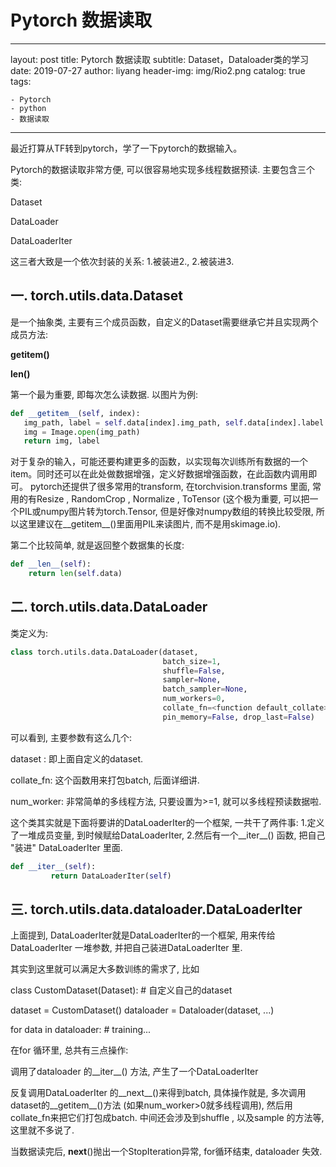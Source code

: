 # Pytorch 数据读取

---

layout:     post
title:      Pytorch 数据读取
subtitle:   Dataset，Dataloader类的学习
date:       2019-07-27
author:     liyang
header-img: img/Rio2.png
catalog: true
tags:

	- Pytorch
	- python
	- 数据读取



---

最近打算从TF转到pytorch，学了一下pytorch的数据输入。

Pytorch的数据读取非常方便, 可以很容易地实现多线程数据预读. 主要包含三个类:

Dataset

DataLoader

DataLoaderIter

这三者大致是一个依次封装的关系: 1.被装进2., 2.被装进3.

##  一. torch.utils.data.Dataset

是一个抽象类, 主要有三个成员函数，自定义的Dataset需要继承它并且实现两个成员方法:

**__getitem__()**

**__len__()**

第一个最为重要, 即每次怎么读数据. 以图片为例:

 ~~~python
def __getitem__(self, index):     
    img_path, label = self.data[index].img_path, self.data[index].label 
    img = Image.open(img_path)
    return img, label
 ~~~

对于复杂的输入，可能还要构建更多的函数，以实现每次训练所有数据的一个item。同时还可以在此处做数据增强，定义好数据增强函数，在此函数内调用即可。 pytorch还提供了很多常用的transform, 在torchvision.transforms 里面, 常用的有Resize , RandomCrop , Normalize , ToTensor (这个极为重要, 可以把一个PIL或numpy图片转为torch.Tensor, 但是好像对numpy数组的转换比较受限, 所以这里建议在__getitem__()里面用PIL来读图片, 而不是用skimage.io). 

第二个比较简单, 就是返回整个数据集的长度:

~~~ python
def __len__(self):
    return len(self.data)
~~~

##  二. torch.utils.data.DataLoader

类定义为:

~~~python
class torch.utils.data.DataLoader(dataset, 
                                  batch_size=1, 
                                  shuffle=False,
                                  sampler=None,
                                  batch_sampler=None, 
                                  num_workers=0,
                                  collate_fn=<function default_collate>, 
                                  pin_memory=False, drop_last=False)
~~~

可以看到, 主要参数有这么几个:

dataset : 即上面自定义的dataset.

collate_fn: 这个函数用来打包batch, 后面详细讲.

num_worker: 非常简单的多线程方法, 只要设置为>=1, 就可以多线程预读数据啦.

这个类其实就是下面将要讲的DataLoaderIter的一个框架, 一共干了两件事: 1.定义了一堆成员变量, 到时候赋给DataLoaderIter, 2.然后有一个__iter__() 函数, 把自己 "装进" DataLoaderIter 里面.

~~~python
def __iter__(self):
         return DataLoaderIter(self)
~~~



## 三. torch.utils.data.dataloader.DataLoaderIter

上面提到, DataLoaderIter就是DataLoaderIter的一个框架, 用来传给DataLoaderIter 一堆参数, 并把自己装进DataLoaderIter 里.

其实到这里就可以满足大多数训练的需求了, 比如

class CustomDataset(Dataset):
    \# 自定义自己的dataset

dataset = CustomDataset()
 dataloader = Dataloader(dataset, ...)

for data in dataloader:
    \# training...

在for 循环里, 总共有三点操作:

调用了dataloader 的__iter__() 方法, 产生了一个DataLoaderIter

反复调用DataLoaderIter 的__next__()来得到batch, 具体操作就是, 多次调用dataset的__getitem__()方法 (如果num_worker>0就多线程调用), 然后用collate_fn来把它们打包成batch. 中间还会涉及到shuffle , 以及sample 的方法等, 这里就不多说了.

当数据读完后, __next__()抛出一个StopIteration异常, for循环结束, dataloader 失效.